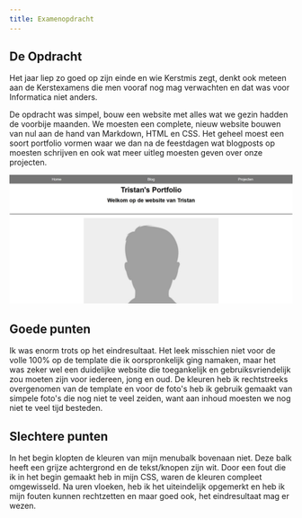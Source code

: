 ```yaml
---
title: Examenopdracht
---
```


## De Opdracht

Het jaar liep zo goed op zijn einde en wie Kerstmis zegt, denkt ook meteen aan de Kerstexamens die men vooraf nog mag verwachten en dat was voor Informatica niet anders.

De opdracht was simpel, bouw een website met alles wat we gezin hadden de voorbije maanden. We moesten een complete, nieuw website bouwen van nul aan de hand van Markdown, HTML en CSS. Het geheel moest een soort portfolio vormen waar we dan na de feestdagen wat blogposts op moesten schrijven en ook wat meer uitleg moesten geven over onze projecten. 

![screenshot van mijn portfolio website](../assets/images/examen-website.jpg)

## Goede punten

Ik was enorm trots op het eindresultaat. Het leek misschien niet voor de volle 100% op de template die ik oorspronkelijk ging namaken, maar het was zeker wel een duidelijke website die toegankelijk en gebruiksvriendelijk zou moeten zijn voor iedereen, jong en oud. De kleuren heb ik rechtstreeks overgenomen van de template en voor de foto's heb ik gebruik gemaakt van simpele foto's die nog niet te veel zeiden, want aan inhoud moesten we nog niet te veel tijd besteden.

## Slechtere punten

In het begin klopten de kleuren van mijn menubalk bovenaan niet. Deze balk heeft een grijze achtergrond en de tekst/knopen zijn wit. Door een fout die ik in het begin gemaakt heb in mijn CSS, waren de kleuren compleet omgewisseld. Na uren vloeken, heb ik het uiteindelijk opgemerkt en heb ik mijn fouten kunnen rechtzetten en maar goed ook, het eindresultaat mag er wezen.